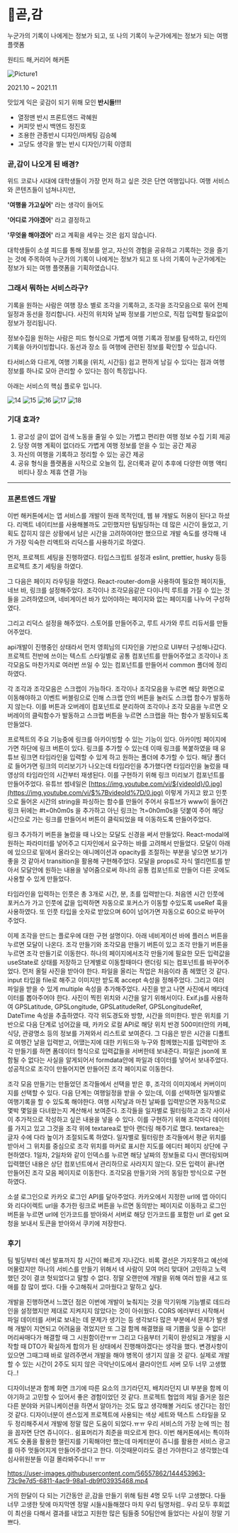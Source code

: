 # 🍊곧,감

누군가의 기록이 나에게는 정보가 되고, 또 나의 기록이 누군가에게는 정보가 되는 여행 플랫폼

원티드 해,커리어 해커톤

![Picture1](https://user-images.githubusercontent.com/56557862/144454271-5ec84ca2-af7a-49b8-8603-d27d77e0e444.jpg)


2021.10 ~ 2021.11

맛있게 익은 곶감이 되기 위해 모인 **반시들!!!**  

- 열정맨 반시 프론트엔드 곽혜원
- 커피맛 반시 백엔드 정진호
- 조용한 관종반시 디자인/마케팅 김승혜
- 고당도 생각을 쌓는 반시 디자인/기획 이영희


### 곧,감이 나오게 된 배경?

위드 코로나 시대에 대학생들이 가장 먼저 하고 싶은 것은 단연 여행입니다. 여행 서비스와 콘텐츠들이 넘쳐나지만, 

**'여행을 가고싶어'** 라는 생각이 들어도 

**'어디로 가야겠어'** 라고 결정하고

**'무엇을 해야겠어'** 라고 계획을 세우는 것은 쉽지 않습니다. 

대학생들이 소셜 피드를 통해 정보를 얻고, 자신의 경험을 공유하고 기록하는 것을 즐기는 것에 주목하여 누군가의 기록이 나에게는 정보가 되고 또 나의 기록이 누군가에게는 정보가 되는 여행 플랫폼을 기획하였습니다.

### 그래서 뭐하는 서비스라구?

기록을 원하는 사람은 여행 장소 별로 조각을 기록하고, 조각을 조각모음으로 묶어 전체 일정과 동선을 정리합니다. 사진의 위치와 날짜 정보를 기반으로, 직접 입력할 필요없이 정보가 정리됩니다.

정보수집을 원하는 사람은 피드 형식으로 가볍게 여행 기록과 정보를 탐색하고, 타인의 기록을 아카이빙합니다. 동선과 장소 등 여행에 관련된 정보를 확인할 수 있습니다.

타서비스와 다르게, 여행 기록을 (위치, 시간등) 쉽고 편하게 남길 수 있다는 점과 여행 정보를 하나로 모아 관리할 수 있다는 점이 특징입니다.

아래는 서비스의 핵심 플로우 입니다. 

![14](https://user-images.githubusercontent.com/56557862/144453506-afeab303-4e7e-4619-a332-ded587f99113.png)
![15](https://user-images.githubusercontent.com/56557862/144453519-2f9bf683-1797-459a-b82f-3b332f6dff2c.png)
![16](https://user-images.githubusercontent.com/56557862/144453523-e959ffc9-55bd-453b-ac91-3b98f308dbf7.png)
![17](https://user-images.githubusercontent.com/56557862/144453526-f7d52dec-5498-44bb-94e9-dd59894b3c47.png)
![18](https://user-images.githubusercontent.com/56557862/144453529-fc73e88d-2285-44d1-9887-eb5399e8e277.png)


### 기대 효과?

1. 광고성 글이 없어 검색 노동을 줄일 수 있는 가볍고 편리한 여행 정보 수집 기회 제공
2. 당장 여행 계획이 없더라도 가볍게 여행 정보를 얻을 수 있는 공간 제공
3. 자신의 여행을 기록하고 정리할 수 있는 공간 제공
4. 공유 형식을 플랫폼을 시작으로 오늘의 집, 온더룩과 같이 추후에 다양한 여행 액티비티나 장소 제휴 연결 가능


---

### 프론트엔드 개발

이번 해커톤에서는 앱 서비스를 개발이 원래 목적인데, 웹 뷰 개발도 허용이 된다고 하셨다. 리액트 네이티브를 사용해볼까도 고민했지만 팀빌딩하는 데 많은 시간이 들었고, 기획도 잡히지 않은 상황에서 남은 시간을 고려하여야만 했으므로 개발 속도를 생각해 내가 가장 익숙한 리액트와 리덕스를 사용하기로 하였다.

먼저, 프로젝트 세팅을 진행하였다. 타입스크립트 설정과 eslint, prettier, husky 등등 프로젝트 초기 세팅을 하였다.

그 다음은 페이지 라우팅을 하였다. React-router-dom을 사용하여 필요한 페이지들, 네브 바, 링크를 설정해주었다. 조각이나 조각모음같은 다이나믹 루트를 가질 수 있는 것들을 고려하였으며, 네비게이션 바가 있어야하는 페이지와 없는 페이지를 나누어 구성하였다. 

그리고 리덕스 설정을 해주었다. 스토어를 만들어주고, 루트 사가와 루트 리듀서를 만들어주었다.

api개발이 진행중인 상태라서 먼저 영희님의 디자인을 기반으로 UI부터 구성해나갔다. 프로젝트 전반에 쓰이는 텍스트 스타일별로 공통 컴포넌트를 만들어주었고 조각이나 조각모음도 마찬가지로 여러번 쓰일 수 있는 컴포넌트를 만들어서 common 폴더에 정리하였다. 

각 조각과 조각모음은 스크랩이 가능하다. 조각이나 조각모음을 누르면 해당 화면으로 이동해야하고 이벤트 버블링으로 인해 스크랩 안의 버튼을 눌러도 스크랩 함수가 발동하지 않는다. 이를 버튼과 오버레이 컴포넌트로 분리하여 조각이나 조각 모음을 누르면 오버레이의 클릭함수가 발동하고 스크랩 버튼을 누르면 스크랩을 하는 함수가 발동되도록 만들었다. 

프로젝트의 주요 기능중에 링크를 아카이빙할 수 있는 기능이 있다. 아카이빙 페이지에 가면 하단에 링크 버튼이 있다. 링크를 추가할 수 있는데 이때 링크를 복붙하였을 때 유튜브 링크면 타임라인을 입력할 수 있게 하고 원하는 폴더에 추가할 수 있다. 해당 폴더로 들어가면 링크의 미리보기가 나오는데 타임라인을 추가했다면 타임라인을 눌렀을 때 영상의 타임라인의 시간부터 재생된다. 이를 구현하기 위해 링크 미리보기 컴포넌트를 만들어주었다. 유튜브 썸네일은 [https://img.youtube.com/vi/${videoId}/0.jpg](https://img.youtube.com/vi/$%7BvideoId%7D/0.jpg) 이렇게 가지고 왔고 인풋으로 들어온 시간의 string을 파싱하는 함수를 만들어 주어서 유튜브가 www이 들어간 링크 뒤에는 #t=0h0m0s 을 추가하고 아닌 링크는  ?t=0h0m0s을 덧붙여 주어 해당 시간으로 가는 링크를 만들어서 버튼이 클릭되었을 때 이동하도록 만들어주었다. 

링크 추가하기 버튼을 눌렀을 때 나오는 모달도 신경을 써서 만들었다. React-modal에 원하는 파라미터를 넣어주고 디자인에서 요구하는 바를 고려해서 만들었다. 모달이 아래에 있으므로 밑에서 올라오는 애니메이션과 opacity를 조절하는 부분을 넣으면 보기가 좋을 것 같아서 transition을 활용해 구현해주었다. 모달을  props로 자식 엘리먼트를 받아서 모달안에 원하는 내용을 넣어줌으로써 하나의 공통 컴포넌트로 만들어 다른 곳에도 사용할 수 있게 만들었다.

타임라인을 입력하는 인풋은 총 3개로 시간, 분, 초를 입력받는다. 처음엔 시간 인풋에 포커스가 가고 인풋에 값을 입력하면 자동으로 포커스가 이동할 수있도록 useRef 훅을 사용하였다. 또 인풋 타입을 숫자로 받았으며 60이 넘어가면 자동으로 60으로 바꾸어 주었다. 

이제 조각을 만드는 플로우에 대한 구현 설명이다. 아래 네비게이션 바에 플러스 버튼을 누르면 모달이 나온다.  조각 만들기와 조각모음 만들기 버튼이 있고 조각 만들기 버튼을 누르면 조각 만들기로 이동한다. 하나의 페이지에서조각 만들기에 필요한 모든 입력값을 useState로 상태를 저장하고 단계별로 이동할때마다 랜더링 되는 컴포넌트를 바꾸어주었다. 먼저 올릴 사진을 받아야 한다. 파일을 올리는 작업은 처음이라 좀 헤맸던 것 같다. input 타입을 file로 해주고 이미지만 받도록 accept 속성을 정해주었다. 그리고 여러 파일을 받을 수 있게 multiple 속성을 추가해주었다. 사진을 받고 나면 사진에서 메타데이터를 뽑아주어야 한다. 사진이 찍힌 위치와 시간을 알기 위해서이다. Exif.js를 사용하여 GPSLatitude, GPSLongitude, GPSLatitudeRef, GPSLongitudeRef, DateTime 속성을 추출하였다. 각각 위도경도와 방향, 시간을 의미한다. 받은 위치를 기반으로 다음 단계로 넘어갔을 때, 카카오 로컬 API로 해당 위치 반경 500미터안의 카페, 식당, 관광명소 등의 정보를 가져와서 리스트로 보여준다. 그 다음은 받은 시간을 디폴트로 여행간 날을 입력받고, 어땠는지에 대한 키워드와 누구와 함께했는지를 입력받아 조각 만들기를 하면 폼데이터 형식으로 입력값들을 서버한테 보내준다. 파일은 json에 포함될 수 없다는 사실을 알게되어서 formdata안에 파일과 데이터를 넣어서 보내주었다. 성공적으로 조각이 만들어지면 만들어진 조각 페이지로 이동한다. 

조각 모음 만들기는 만들었던 조각들에서 선택을 받은 후, 조각의 이미지에서 커버이미지를 선택할 수 있다. 다음 단계는 여행일정을 받을 수 있는데, 이를 선택하면 일자별로 여행기록을 할 수 있도록 해야한다. 여행 시작날과 마친 날짜를 입력받으면 자동적으로 몇박 몇일을 다녀왔는지 계산해서 보여준다. 조각들을 일자별로 필터링하고 조각 사이사이 추가적으로 작성하고 싶은 내용을 넣을 수 있다. 이를 구현하기 위해 조각마다 데이터를 가지고 있고 그것을 조각 위에 textarea로 받아 랜더링 해주기로 했다. textarea는 글자 수에 다라 높이가 조절되도록 하였다. 일자별로 필터링한 조각들에서 평균 위치를 받아서 그 위치를 중심으로 조각 위치를 마커로 표시한 지도를 에디터 페이지 상단에 구현하였다. 1일차, 2일차와 같이 인덱스를 누르면 해당 날짜의 정보들로 다시 랜더링되며 입력했던 내용은 상단 컴포넌트에서 관리하므로 사라지지 않는다. 모든 입력이 끝나면 만들어진 조각 모음 페이지로 이동한다. 조각모음 만들기와 거의 동일한 방식으로 구현하였다. 

소셜 로그인으로 카카오 로그인 API를 달아주었다. 카카오에서 지정한 url에 앱 아이디와 리다이렉트 url을 추가한 링크로 버튼을 누르면 동의받는 페이지로 이동하고 로그인버튼을 누르면 url에 인가코드를 받아와서 서버로 해당 인가코드를 포함한 url 로 get 요청을 보내서 토큰을 받아와서 쿠키에 저장한다. 



### 후기

팀 빌딩부터 예선 발표까지 참 시간이 빠르게 지나갔다. 비록 결선은 가지못하고 예선에 머물렀지만 하나의 서비스를 만들기 위해서 네 사람이 모여 머리 맞대어 고민하고 노력했던 것이 결코 헛되었다고 말할 수 없다. 정말 오랜만에 개발을 위해 여러 밤을 새고 또 애를 참 많이 썼다. 다들 수고해줘서 고마웠다고 말하고 싶다. 

개발을 진행하면서 느꼈던 점은 이번에 개발이 늦춰지는 것을 막기위해 기능별로 데드라인을 설정했지만 제대로 지켜지지 않았다는 것이 아쉬웠다. CORS 에러부터 시작해서 파일 데이터를 서버로 보내는 데 문제가 생기는 등  생각보다 많은 부분에서 문제가 발생해 개발이 지연되고 어려움을 겪었지만 또 그걸 함께 해결했을 때 기쁨을 잊을 수 없다! 머리싸매다가 해결할 때 그 시원함이란ㅠㅠ 그리고 다음부터 기획이 완성되고 개발을 시작할 때 DTO가 확실하게 합의가 된 상태에서 진행해야겠다는 생각을 했다. 변경사항이 있으면 그때그때 바로 알려주면서 개발을 해야 병목이 생기지 않을 것 같다. 실제로 개발할 수 있는 시간이 2주도 되지 않은 극악난이도에서 클라이언트 서버 모두 너무 고생했다..!

디자이너분과 함께 화면 크기에 따른 요소의 크기라던지, 배치라던지 UI 부분을 함께 이야기하고 고민할 수 있어서 좋은 경험이었던 것 같다. 프로젝트 협업의 제일 즐거운 점은 다른 분야와 커뮤니케이션을 하면서 알아가는 것도 많고 생각해볼 거리도 생긴다는 점인 것 같다. 디자이너분이 센스있게 프로젝트에 사용되는 색상 세트와 텍스트 스타일을 모두 정리해주셔서 개발에 정말 많은 도움이 되었다.ㅠㅠ 우리 서비스의 가장 눈에 띄는 점을 꼽자면 단연 쥬니이다.. 쉼표머리가 최준을 떠오르게 한다. 이번 해커톤에서는 특이하게도 숏폼을 활용한 챌린지를 기획해야만 했는데 마케터분이 쥬니를 활용한 서비스 광고를 아주 멋들어지게 만들어주셨다고 한다. 이것때문이라도 결선 가야한다고 생각했는데 심사위원분들 이걸 몰라봐주다니! ㅠㅠ 



https://user-images.githubusercontent.com/56557862/144453963-73c9e7d5-6811-4ac9-98a1-db9f03935468.mp4




거의 한달이 다 되는 기간동안 곧,감을 만들기 위해 팀원 4명 모두 너무 고생했다. 다들 너무 고생한 탓에 마지막엔 정말 시들시들해졌다 마치 우리 팀명처럼..  우리 모두 후회없이 최선을 다해서 결과를 내었고 지원한 많은 팀들중 50팀안에 들었다는 사실이 정말 기쁘다.
